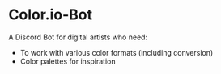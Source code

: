 # Color.io-Bot

A Discord Bot for digital artists who need:
- To work with various color formats (including conversion)
- Color palettes for inspiration
